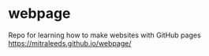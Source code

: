 # webpage
Repo for learning how to make websites with GitHub pages
https://mitraleeds.github.io/webpage/
